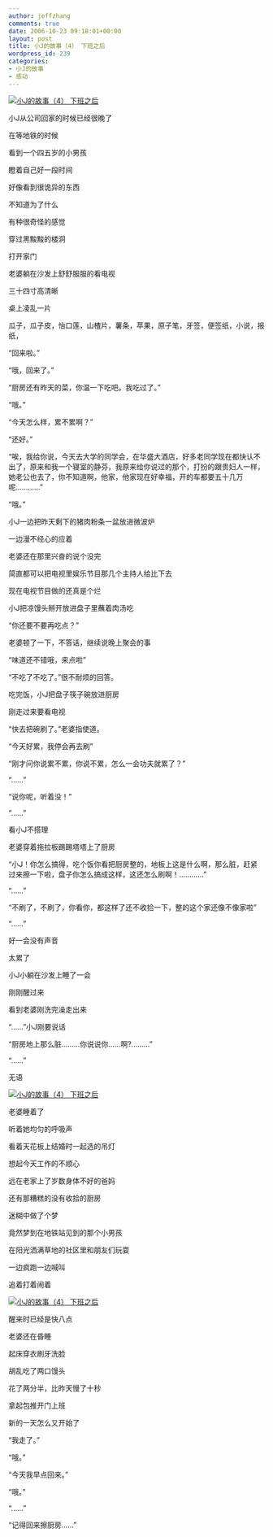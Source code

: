 ```yaml
---
author: jeffzhang
comments: true
date: 2006-10-23 09:18:01+00:00
layout: post
title: 小J的故事（4） 下班之后
wordpress_id: 239
categories:
- 小J的故事
- 感动
---
```


[](http://photo.blog.sina.com.cn/showpic.html#blogid=57f94311010005bh&url=http://static9.photo.sina.com.cn/orignal/57f9431147d4375410308)

[![小J的故事（4） 下班之后](http://simg.sinajs.cn/blog7style/images/common/sg_trans.gif)](http://photo.blog.sina.com.cn/showpic.html#blogid=57f94311010005bh&url=http://static3.photo.sina.com.cn/orignal/57f9431170d898eef1cc2)

小J从公司回家的时候已经很晚了

在等地铁的时候

看到一个四五岁的小男孩

瞪着自己好一段时间

好像看到很诡异的东西

不知道为了什么

有种很奇怪的感觉

穿过黑黢黢的楼洞

打开家门

老婆躺在沙发上舒舒服服的看电视

三十四寸高清晰

桌上凌乱一片

瓜子，瓜子皮，怡口莲，山楂片，薯条，苹果，原子笔，牙签，便签纸，小说，报纸，

“回来啦。”

“哦，回来了。”

“厨房还有昨天的菜，你温一下吃吧。我吃过了。”

“哦。”

“今天怎么样，累不累啊？”

“还好。”

“唉，我给你说，今天去大学的同学会，在华盛大酒店，好多老同学现在都快认不出了，原来和我一个寝室的静芬，我原来给你说过的那个，打扮的跟贵妇人一样，她老公也去了，你不知道啊，他家，他家现在好幸福，开的车都要五十几万呢…………”

“哦。”

小J一边把昨天剩下的猪肉粉条一盆放进微波炉

一边漫不经心的应着

老婆还在那里兴奋的说个没完

简直都可以把电视里娱乐节目那几个主持人给比下去

现在电视节目做的还真是个烂

小J把凉馒头掰开放进盘子里蘸着肉汤吃

“你还要不要再吃点？”

老婆顿了一下，不答话，继续说晚上聚会的事

“味道还不错哦，来点啦”

“不吃了不吃了。”很不耐烦的回答。

吃完饭，小J把盘子筷子碗放进厨房

刚走过来要看电视

“快去把碗刷了。”老婆指使道。

“今天好累，我停会再去刷”

“刚才问你说累不累，你说不累，怎么一会功夫就累了？”

“……”

“说你呢，听着没！”

“……”

看小J不搭理

老婆穿着拖拉板踢踢塔塔上了厨房

“小J！你怎么搞得，吃个饭你看把厨房整的，地板上这是什么啊，那么脏，赶紧过来擦一下啦，盘子你怎么搞成这样，这还怎么刷啊！…………”

“……”

“不刷了，不刷了，你看你，都这样了还不收拾一下，整的这个家还像不像家啦”

“……”

好一会没有声音

太累了

小J小躺在沙发上睡了一会

刚刚醒过来

看到老婆刚洗完澡走出来

“……”小J刚要说话

“厨房地上那么脏………你说说你……啊?………”

“……”

无语

[![小J的故事（4） 下班之后](http://simg.sinajs.cn/blog7style/images/common/sg_trans.gif)](http://photo.blog.sina.com.cn/showpic.html#blogid=57f94311010005bh&url=http://static9.photo.sina.com.cn/orignal/57f9431147d4375410308)

老婆睡着了

听着她均匀的呼吸声

看着天花板上结婚时一起选的吊灯

想起今天工作的不顺心

远在老家上了岁数身体不好的爸妈

还有那糟糕的没有收拾的厨房

迷糊中做了个梦

竟然梦到在地铁站见到的那个小男孩

在阳光洒满草地的社区里和朋友们玩耍

一边疯跑一边喊叫

追着打着闹着

[![小J的故事（4） 下班之后](http://simg.sinajs.cn/blog7style/images/common/sg_trans.gif)](http://photo.blog.sina.com.cn/showpic.html#blogid=57f94311010005bh&url=http://static16.photo.sina.com.cn/orignal/57f94311881a833bb446f)

醒来时已经是快八点

老婆还在昏睡

起床穿衣刷牙洗脸

胡乱吃了两口馒头

花了两分半，比昨天慢了十秒

拿起包推开门上班

新的一天怎么又开始了

“我走了。”

“哦。”

“今天我早点回来。”

“哦。”

“……”

“记得回来擦厨房……”
